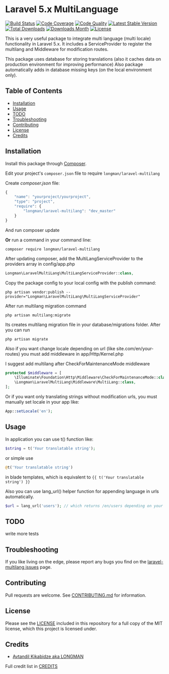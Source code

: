 # Laravel 5.x MultiLanguage

[![Build Status](https://img.shields.io/travis/akalongman/laravel-multilang/master.svg?style=flat-square)](https://travis-ci.org/akalongman/laravel-multilang)
[![Code Coverage](https://img.shields.io/scrutinizer/coverage/g/akalongman/laravel-multilang.svg?style=flat-square)](https://scrutinizer-ci.com/g/akalongman/laravel-multilang/?branch=master)
[![Code Quality](https://img.shields.io/scrutinizer/g/akalongman/laravel-multilang.svg?style=flat-square)](https://scrutinizer-ci.com/g/akalongman/laravel-multilang/?branch=master)
[![Latest Stable Version](https://img.shields.io/github/release/akalongman/laravel-multilang.svg?style=flat-square)](https://github.com/akalongman/laravel-multilang/releases)
[![Total Downloads](https://img.shields.io/packagist/dt/Longman/laravel-multilang.svg)](https://packagist.org/packages/longman/laravel-multilang)
[![Downloads Month](https://img.shields.io/packagist/dm/Longman/laravel-multilang.svg)](https://packagist.org/packages/longman/laravel-multilang)
[![License](https://img.shields.io/badge/license-MIT-brightgreen.svg?style=flat-square)](LICENSE.md)

This is a very useful package to integrate multi language (multi locale) functionality in Laravel 5.x.
It includes a ServiceProvider to register the multilang and Middleware for modification routes.

This package uses database for storing translations (also it caches data on production environment for improving performance)
Also package automatically adds in database missing keys (on the local environment only).

## Table of Contents
- [Installation](#installation)
- [Usage](#usage)
- [TODO](#todo)
- [Troubleshooting](#troubleshooting)
- [Contributing](#contributing)
- [License](#license)
- [Credits](#credits)


## Installation

Install this package through [Composer](https://getcomposer.org/).

Edit your project's `composer.json` file to require `longman/laravel-multilang`

Create *composer.json* file:
```js
{
    "name": "yourproject/yourproject",
    "type": "project",
    "require": {
        "longman/laravel-multilang": "dev_master"
    }
}
```
And run composer update

**Or** run a command in your command line:

```
composer require longman/laravel-multilang
```

After updating composer, add the MultiLangServiceProvider to the providers array in config/app.php

```php
Longman\LaravelMultiLang\MultiLangServiceProvider::class,
```

Copy the package config to your local config with the publish command:

```
php artisan vendor:publish --provider="Longman\LaravelMultiLang\MultiLangServiceProvider"
```

After run multilang migration command

```
php artisan multilang:migrate
```

Its creates multilang migration file in your database/migrations folder. After you can run

```
php artisan migrate
```

Also if you want change locale depending on url (like site.com/en/your-routes)
you must add middleware in app/Http/Kernel.php

I suggest add multilang after CheckForMaintenanceMode middleware

```php
protected $middleware = [
    \Illuminate\Foundation\Http\Middleware\CheckForMaintenanceMode::class,
    \Longman\LaravelMultiLang\Middleware\MultiLang::class,
];
```

Or if you want only translating strings without modification urls, you must manually set locale in your app like:
```php
App::setLocale('en');
```


## Usage

In application you can use t() function like:

```php
$string = t('Your translatable string');
```
or simple use
```php
@t('Your translatable string')
```
in blade templates, which is equivalent to ```{{ t('Your translatable string') }}```

Also you can use lang_url() helper function for appending language in urls automatically.

```php
$url = lang_url('users'); // which returns /en/users depending on your language (locale)
```

## TODO

write more tests

## Troubleshooting

If you like living on the edge, please report any bugs you find on the
[laravel-multilang issues](https://github.com/akalongman/laravel-multilang/issues) page.

## Contributing

Pull requests are welcome.
See [CONTRIBUTING.md](CONTRIBUTING.md) for information.

## License

Please see the [LICENSE](LICENSE.md) included in this repository for a full copy of the MIT license,
which this project is licensed under.

## Credits

- [Avtandil Kikabidze aka LONGMAN](https://github.com/akalongman)

Full credit list in [CREDITS](CREDITS)
